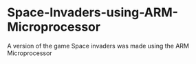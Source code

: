 # Space-Invaders-using-ARM-Microprocessor
A version of the game Space invaders was made using the ARM Microprocessor
